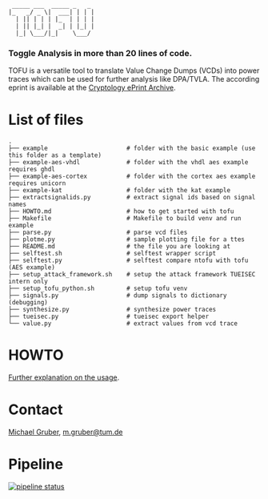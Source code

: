 	 _____ ___  _____ _   _ 
	|_   _/ _ \|  ___| | | |
	  | || | | | |_  | | | |
	  | || |_| |  _| | |_| |
	  |_| \___/|_|    \___/ 

### Toggle Analysis in more than 20 lines of code.

TOFU is a versatile tool to translate Value Change Dumps (VCDs) into power traces which can be used for further analysis like DPA/TVLA.
The according eprint is available at the [Cryptology ePrint Archive](https://eprint.iacr.org/2022/129).

# List of files

	.
	├── example                      # folder with the basic example (use this folder as a template)
	├── example-aes-vhdl             # folder with the vhdl aes example requires ghdl
	├── example-aes-cortex           # folder with the cortex aes example requires unicorn
	├── example-kat                  # folder with the kat example
	├── extractsignalids.py          # extract signal ids based on signal names
	├── HOWTO.md                     # how to get started with tofu
	├── Makefile                     # Makefile to build venv and run example
	├── parse.py                     # parse vcd files
	├── plotme.py                    # sample plotting file for a ttes
	├── README.md                    # the file you are looking at
	├── selftest.sh                  # selftest wrapper script
	├── selftest.py                  # selftest compare ntofu with tofu (AES example)
	├── setup_attack_framework.sh    # setup the attack framework TUEISEC intern only
	├── setup_tofu_python.sh         # setup tofu venv
	├── signals.py                   # dump signals to dictionary (debugging)
	├── synthesize.py                # synthesize power traces
	├── tueisec.py                   # tueisec export helper
	└── value.py                     # extract values from vcd trace

# HOWTO

[Further explanation on the usage](./HOWTO.md).

# Contact

[Michael Gruber](https://www.ce.cit.tum.de/eisec/mitarbeiter/michael-gruber/), [m.gruber@tum.de](mailto:m.gruber@tum.de)

# Pipeline

[![pipeline status](https://gitlab.lrz.de/TUEISEC-Intern/tofu/badges/master/pipeline.svg)](https://gitlab.lrz.de/TUEISEC-Intern/tofu/commits/master)
